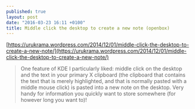 ```yaml
---
published: true
layout: post
date: "2016-03-23 16:11 +0100"
title: Middle click the desktop to create a new note (openbox)
---
```


[https://urukrama.wordpress.com/2014/12/01/middle-click-the-desktop-to-create-a-new-note/](https://urukrama.wordpress.com/2014/12/01/middle-click-the-desktop-to-create-a-new-note/)

> One feature of KDE I particularly liked: middle click on the desktop and the text in your primary X clipboard (the clipboard that contains the text that is merely highlighted, and that is normally pasted with a middle mouse click) is pasted into a new note on the desktop. Very handy for information you quickly want to store somewhere (for however long you want to)!
